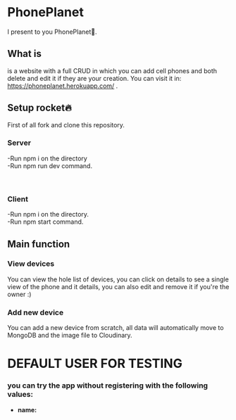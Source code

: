 # PhonePlanet

I present to you PhonePlanet📲. 

## What is
is a website with a full CRUD in which you can add cell phones and both delete and edit it if they are your creation. You can visit it in: https://phoneplanet.herokuapp.com/ . 


## Setup rocket🔥<br>
First of all fork and clone this repository.

### Server<br>
-Run npm i on the directory<br>
-Run npm run dev command.<br>
<br><br>

### Client<br>
-Run npm i on the directory.<br>
-Run npm start command.<br>

## Main function
### View devices
You can view the hole list of devices, you can click on details to see a single view of the phone and it details, you can also edit and remove it if you're the owner :)
### Add new device
You can add a new device from scratch, all data will automatically move to MongoDB and the image file to Cloudinary.<br>

# DEFAULT USER FOR TESTING
### you can try the app without registering with the following values:
- <strong>name:</strong>

